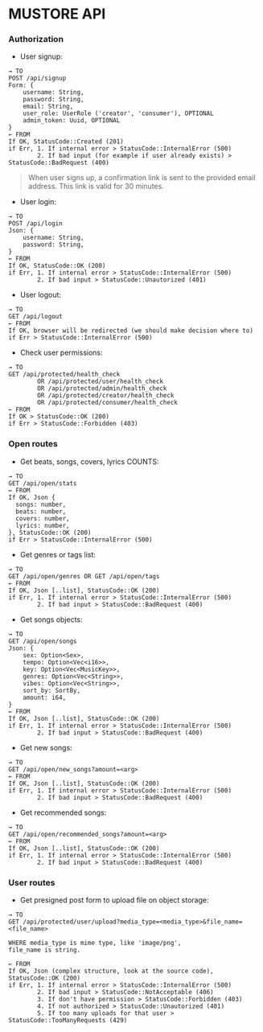 # MUSTORE API

### Authorization

- User signup:
```
→ TO
POST /api/signup
Form: {
    username: String,
    password: String,
    email: String,
    user_role: UserRole ('creator', 'consumer'), OPTIONAL
    admin_token: Uuid, OPTIONAL
}
← FROM
If OK, StatusCode::Created (201)
if Err, 1. If internal error > StatusCode::InternalError (500)
        2. If bad input (for example if user already exists) > StatusCode::BadRequest (400) 
```
> When user signs up, a confirmation link is sent to the provided email address. This link is valid for 30 minutes. 

- User login:
```
→ TO
POST /api/login
Json: {
    username: String,
    password: String,
}
← FROM
If OK, StatusCode::OK (200)
if Err, 1. If internal error > StatusCode::InternalError (500)
        2. If bad input > StatusCode::Unautorized (401) 
```

- User logout:
```
→ TO
GET /api/logout
← FROM
If OK, browser will be redirected (we should make decision where to)
if Err > StatusCode::InternalError (500)
```

- Check user permissions:
```
→ TO
GET /api/protected/health_check
        OR /api/protected/user/health_check
        OR /api/protected/admin/health_check
        OR /api/protected/creator/health_check
        OR /api/protected/consumer/health_check
← FROM
If OK > StatusCode::OK (200)
if Err > StatusCode::Forbidden (403)
```

### Open routes

- Get beats, songs, covers, lyrics COUNTS:
```
→ TO
GET /api/open/stats
← FROM
If OK, Json {
  songs: number,
  beats: number,
  covers: number,
  lyrics: number,
}, StatusCode::OK (200)
if Err > StatusCode::InternalError (500)
```

- Get genres or tags list:
```
→ TO
GET /api/open/genres OR GET /api/open/tags
← FROM
If OK, Json [..list], StatusCode::OK (200)
if Err, 1. If internal error > StatusCode::InternalError (500)
        2. If bad input > StatusCode::BadRequest (400) 
```

- Get songs objects:
```
→ TO
GET /api/open/songs
Json: {
    sex: Option<Sex>,
    tempo: Option<Vec<i16>>,
    key: Option<Vec<MusicKey>>,
    genres: Option<Vec<String>>,
    vibes: Option<Vec<String>>,
    sort_by: SortBy,
    amount: i64,
}
← FROM
If OK, Json [..list], StatusCode::OK (200)
if Err, 1. If internal error > StatusCode::InternalError (500)
        2. If bad input > StatusCode::BadRequest (400) 
```

- Get new songs:
```
→ TO
GET /api/open/new_songs?amount=<arg>
← FROM
If OK, Json [..list], StatusCode::OK (200)
if Err, 1. If internal error > StatusCode::InternalError (500)
        2. If bad input > StatusCode::BadRequest (400) 
```
- Get recommended songs:
```
→ TO
GET /api/open/recommended_songs?amount=<arg>
← FROM
If OK, Json [..list], StatusCode::OK (200)
if Err, 1. If internal error > StatusCode::InternalError (500)
        2. If bad input > StatusCode::BadRequest (400) 
```

### User routes

- Get presigned post form to upload file on object storage:
```
→ TO
GET /api/protected/user/upload?media_type=<media_type>&file_name=<file_name>

WHERE media_type is mime type, like 'image/png',
file_name is string.

← FROM
If OK, Json (complex structure, look at the source code), StatusCode::OK (200)
if Err, 1. If internal error > StatusCode::InternalError (500)
        2. If bad input > StatusCode::NotAcceptable (406) 
        3. If don't have permission > StatusCode::Forbidden (403)
        4. If not authorized > StatusCode::Unautorized (401)
        5. If too many uploads for that user > StatusCode::TooManyRequests (429)
```
